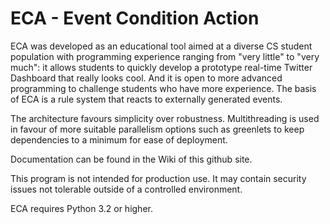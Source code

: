 ECA - Event Condition Action
=================================

ECA was developed as an educational tool aimed at a diverse CS student 
population with programming experience ranging from "very little" to "very 
much": it allows students to quickly develop a prototype real-time Twitter 
Dashboard that really looks cool. And it is open to more advanced programming 
to challenge students who have more experience.
The basis of ECA is a rule system that reacts to externally generated events.

The architecture favours simplicity over robustness. Multithreading is used in
favour of more suitable parallelism options such as greenlets to keep
dependencies to a minimum for ease of deployment.

Documentation can be found in the Wiki of this github site.

This program is not intended for production use. It may contain security issues
not tolerable outside of a controlled environment.

ECA requires Python 3.2 or higher.





